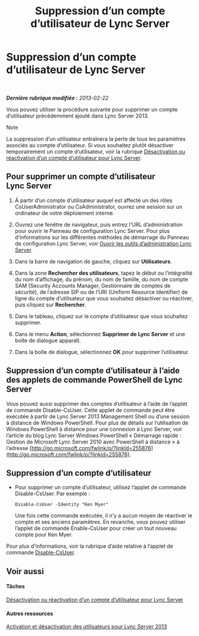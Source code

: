 ﻿---
title: Suppression d’un compte d’utilisateur de Lync Server
TOCTitle: Suppression d’un compte d’utilisateur de Lync Server
ms:assetid: 2f512aba-e358-45ae-af58-74312ee9c514
ms:mtpsurl: https://technet.microsoft.com/fr-fr/library/JJ688008(v=OCS.15)
ms:contentKeyID: 49891286
ms.date: 05/20/2016
mtps_version: v=OCS.15
ms.translationtype: HT
---

# Suppression d’un compte d’utilisateur de Lync Server

 

_**Dernière rubrique modifiée :** 2013-02-22_

Vous pouvez utiliser la procédure suivante pour supprimer un compte d’utilisateur précédemment ajouté dans Lync Server 2013.

> [!note]  
> La suppression d’un utilisateur entraînera la perte de tous les paramètres associés au compte d’utilisateur. Si vous souhaitez plutôt désactiver temporairement un compte d’utilisateur, voir la rubrique <a href="lync-server-2013-disable-or-re-enable-user-account-for-lync-server.md">Désactivation ou réactivation d’un compte d’utilisateur pour Lync Server</a>.

## Pour supprimer un compte d’utilisateur Lync Server

1.  À partir d’un compte d’utilisateur auquel est affecté un des rôles CsUserAdministrator ou CsAdministrator, ouvrez une session sur un ordinateur de votre déploiement interne.

2.  Ouvrez une fenêtre de navigateur, puis entrez l’URL d’administration pour ouvrir le Panneau de configuration Lync Server. Pour plus d’informations sur les différentes méthodes de démarrage du Panneau de configuration Lync Server, voir [Ouvrir les outils d’administration Lync Server](lync-server-2013-open-lync-server-administrative-tools.md).

3.  Dans la barre de navigation de gauche, cliquez sur **Utilisateurs**.

4.  Dans la zone **Rechercher des utilisateurs**, tapez le début ou l’intégralité du nom d’affichage, du prénom, du nom de famille, du nom de compte SAM (Security Accounts Manager, Gestionnaire de comptes de sécurité), de l’adresse SIP ou de l’URI (Uniform Resource Identifier) de ligne du compte d’utilisateur que vous souhaitez désactiver ou réactiver, puis cliquez sur **Rechercher**.

5.  Dans le tableau, cliquez sur le compte d’utilisateur que vous souhaitez supprimer.

6.  Dans le menu **Action**, sélectionnez **Supprimer de Lync Server** et une boîte de dialogue apparaît.

7.  Dans la boîte de dialogue, sélectionnez **OK** pour supprimer l’utilisateur.

## Suppression d’un compte d’utilisateur à l’aide des applets de commande PowerShell de Lync Server

Vous pouvez aussi supprimer des comptes d’utilisateur à l’aide de l’applet de commande Disable-CsUser. Cette applet de commande peut être exécutée à partir de Lync Server 2013 Management Shell ou d’une session à distance de Windows PowerShell. Pour plus de détails sur l’utilisation de Windows PowerShell à distance pour une connexion à Lync Server, voir l’article du blog Lync Server Windows PowerShell « Démarrage rapide : Gestion de Microsoft Lync Server 2010 avec PowerShell à distance » à l’adresse [http://go.microsoft.com/fwlink/p/?linkId=255876](http://go.microsoft.com/fwlink/p/?linkid=255876).

## Suppression d’un compte d’utilisateur

  - Pour supprimer un compte d’utilisateur, utilisez l’applet de commande Disable-CsUser. Par exemple :
    
        Disable-CsUser -Identity "Ken Myer"
    
    Une fois cette commande exécutée, il n’y a aucun moyen de réactiver le compte et ses anciens paramètres. En revanche, vous pouvez utiliser l’applet de commande Enable-CsUser pour créer un tout nouveau compte pour Ken Myer.

Pour plus d’informations, voir la rubrique d’aide relative à l’applet de commande [Disable-CsUser](https://docs.microsoft.com/en-us/powershell/module/skype/Disable-CsUser).

## Voir aussi

#### Tâches

[Désactivation ou réactivation d’un compte d’utilisateur pour Lync Server](lync-server-2013-disable-or-re-enable-user-account-for-lync-server.md)  

#### Autres ressources

[Activation et désactivation des utilisateurs pour Lync Server 2013](lync-server-2013-enabling-and-disabling-users-for-lync-server.md)

